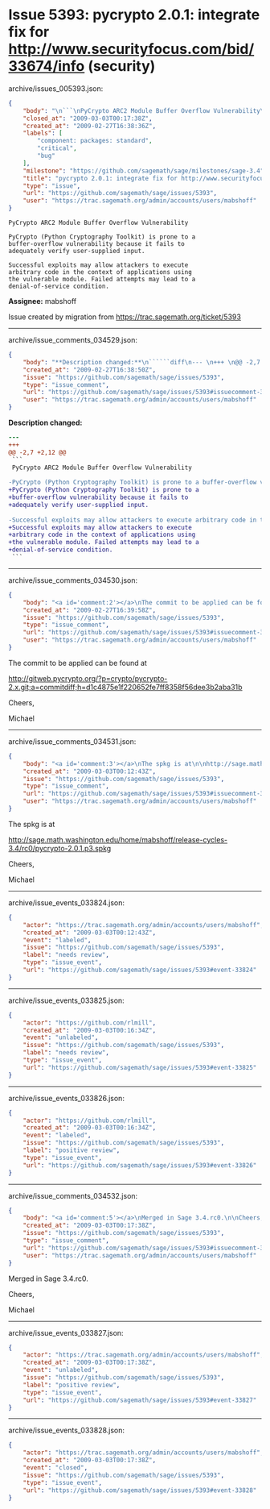 # Issue 5393: pycrypto 2.0.1: integrate fix for http://www.securityfocus.com/bid/33674/info (security)

archive/issues_005393.json:
```json
{
    "body": "\n```\nPyCrypto ARC2 Module Buffer Overflow Vulnerability\n\nPyCrypto (Python Cryptography Toolkit) is prone to a \nbuffer-overflow vulnerability because it fails to \nadequately verify user-supplied input.\n\nSuccessful exploits may allow attackers to execute \narbitrary code in the context of applications using \nthe vulnerable module. Failed attempts may lead to a \ndenial-of-service condition.\n```\n\n**Assignee:** mabshoff\n\nIssue created by migration from https://trac.sagemath.org/ticket/5393\n\n",
    "closed_at": "2009-03-03T00:17:38Z",
    "created_at": "2009-02-27T16:38:36Z",
    "labels": [
        "component: packages: standard",
        "critical",
        "bug"
    ],
    "milestone": "https://github.com/sagemath/sage/milestones/sage-3.4",
    "title": "pycrypto 2.0.1: integrate fix for http://www.securityfocus.com/bid/33674/info (security)",
    "type": "issue",
    "url": "https://github.com/sagemath/sage/issues/5393",
    "user": "https://trac.sagemath.org/admin/accounts/users/mabshoff"
}
```

```
PyCrypto ARC2 Module Buffer Overflow Vulnerability

PyCrypto (Python Cryptography Toolkit) is prone to a 
buffer-overflow vulnerability because it fails to 
adequately verify user-supplied input.

Successful exploits may allow attackers to execute 
arbitrary code in the context of applications using 
the vulnerable module. Failed attempts may lead to a 
denial-of-service condition.
```

**Assignee:** mabshoff

Issue created by migration from https://trac.sagemath.org/ticket/5393





---

archive/issue_comments_034529.json:
```json
{
    "body": "**Description changed:**\n``````diff\n--- \n+++ \n@@ -2,7 +2,12 @@\n ```\n PyCrypto ARC2 Module Buffer Overflow Vulnerability\n \n-PyCrypto (Python Cryptography Toolkit) is prone to a buffer-overflow vulnerability because it fails to adequately verify user-supplied input.\n+PyCrypto (Python Cryptography Toolkit) is prone to a \n+buffer-overflow vulnerability because it fails to \n+adequately verify user-supplied input.\n \n-Successful exploits may allow attackers to execute arbitrary code in the context of applications using the vulnerable module. Failed attempts may lead to a denial-of-service condition.\n+Successful exploits may allow attackers to execute \n+arbitrary code in the context of applications using \n+the vulnerable module. Failed attempts may lead to a \n+denial-of-service condition.\n ```\n``````\n",
    "created_at": "2009-02-27T16:38:50Z",
    "issue": "https://github.com/sagemath/sage/issues/5393",
    "type": "issue_comment",
    "url": "https://github.com/sagemath/sage/issues/5393#issuecomment-34529",
    "user": "https://trac.sagemath.org/admin/accounts/users/mabshoff"
}
```

**Description changed:**
``````diff
--- 
+++ 
@@ -2,7 +2,12 @@
 ```
 PyCrypto ARC2 Module Buffer Overflow Vulnerability
 
-PyCrypto (Python Cryptography Toolkit) is prone to a buffer-overflow vulnerability because it fails to adequately verify user-supplied input.
+PyCrypto (Python Cryptography Toolkit) is prone to a 
+buffer-overflow vulnerability because it fails to 
+adequately verify user-supplied input.
 
-Successful exploits may allow attackers to execute arbitrary code in the context of applications using the vulnerable module. Failed attempts may lead to a denial-of-service condition.
+Successful exploits may allow attackers to execute 
+arbitrary code in the context of applications using 
+the vulnerable module. Failed attempts may lead to a 
+denial-of-service condition.
 ```
``````




---

archive/issue_comments_034530.json:
```json
{
    "body": "<a id='comment:2'></a>\nThe commit to be applied can be found at \n\nhttp://gitweb.pycrypto.org/?p=crypto/pycrypto-2.x.git;a=commitdiff;h=d1c4875e1f220652fe7ff8358f56dee3b2aba31b\n\nCheers,\n\nMichael",
    "created_at": "2009-02-27T16:39:58Z",
    "issue": "https://github.com/sagemath/sage/issues/5393",
    "type": "issue_comment",
    "url": "https://github.com/sagemath/sage/issues/5393#issuecomment-34530",
    "user": "https://trac.sagemath.org/admin/accounts/users/mabshoff"
}
```

<a id='comment:2'></a>
The commit to be applied can be found at 

http://gitweb.pycrypto.org/?p=crypto/pycrypto-2.x.git;a=commitdiff;h=d1c4875e1f220652fe7ff8358f56dee3b2aba31b

Cheers,

Michael



---

archive/issue_comments_034531.json:
```json
{
    "body": "<a id='comment:3'></a>\nThe spkg is at\n\nhttp://sage.math.washington.edu/home/mabshoff/release-cycles-3.4/rc0/pycrypto-2.0.1.p3.spkg\n\nCheers,\n\nMichael",
    "created_at": "2009-03-03T00:12:43Z",
    "issue": "https://github.com/sagemath/sage/issues/5393",
    "type": "issue_comment",
    "url": "https://github.com/sagemath/sage/issues/5393#issuecomment-34531",
    "user": "https://trac.sagemath.org/admin/accounts/users/mabshoff"
}
```

<a id='comment:3'></a>
The spkg is at

http://sage.math.washington.edu/home/mabshoff/release-cycles-3.4/rc0/pycrypto-2.0.1.p3.spkg

Cheers,

Michael



---

archive/issue_events_033824.json:
```json
{
    "actor": "https://trac.sagemath.org/admin/accounts/users/mabshoff",
    "created_at": "2009-03-03T00:12:43Z",
    "event": "labeled",
    "issue": "https://github.com/sagemath/sage/issues/5393",
    "label": "needs review",
    "type": "issue_event",
    "url": "https://github.com/sagemath/sage/issues/5393#event-33824"
}
```



---

archive/issue_events_033825.json:
```json
{
    "actor": "https://github.com/rlmill",
    "created_at": "2009-03-03T00:16:34Z",
    "event": "unlabeled",
    "issue": "https://github.com/sagemath/sage/issues/5393",
    "label": "needs review",
    "type": "issue_event",
    "url": "https://github.com/sagemath/sage/issues/5393#event-33825"
}
```



---

archive/issue_events_033826.json:
```json
{
    "actor": "https://github.com/rlmill",
    "created_at": "2009-03-03T00:16:34Z",
    "event": "labeled",
    "issue": "https://github.com/sagemath/sage/issues/5393",
    "label": "positive review",
    "type": "issue_event",
    "url": "https://github.com/sagemath/sage/issues/5393#event-33826"
}
```



---

archive/issue_comments_034532.json:
```json
{
    "body": "<a id='comment:5'></a>\nMerged in Sage 3.4.rc0.\n\nCheers,\n\nMichael",
    "created_at": "2009-03-03T00:17:38Z",
    "issue": "https://github.com/sagemath/sage/issues/5393",
    "type": "issue_comment",
    "url": "https://github.com/sagemath/sage/issues/5393#issuecomment-34532",
    "user": "https://trac.sagemath.org/admin/accounts/users/mabshoff"
}
```

<a id='comment:5'></a>
Merged in Sage 3.4.rc0.

Cheers,

Michael



---

archive/issue_events_033827.json:
```json
{
    "actor": "https://trac.sagemath.org/admin/accounts/users/mabshoff",
    "created_at": "2009-03-03T00:17:38Z",
    "event": "unlabeled",
    "issue": "https://github.com/sagemath/sage/issues/5393",
    "label": "positive review",
    "type": "issue_event",
    "url": "https://github.com/sagemath/sage/issues/5393#event-33827"
}
```



---

archive/issue_events_033828.json:
```json
{
    "actor": "https://trac.sagemath.org/admin/accounts/users/mabshoff",
    "created_at": "2009-03-03T00:17:38Z",
    "event": "closed",
    "issue": "https://github.com/sagemath/sage/issues/5393",
    "type": "issue_event",
    "url": "https://github.com/sagemath/sage/issues/5393#event-33828"
}
```
